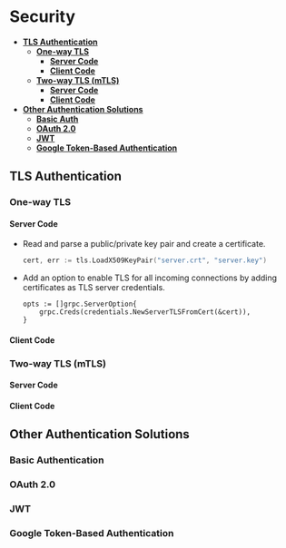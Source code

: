# Security

- [**TLS Authentication**]()
   - [**One-way TLS**]()
      - [**Server Code**]()
      - [**Client Code**]()
   - [**Two-way TLS (mTLS)**]()
      - [**Server Code**]()
      - [**Client Code**]()
- [**Other Authentication Solutions**]()
   - [**Basic Auth**]()
   - [**OAuth 2.0**]()
   - [**JWT**]()
   - [**Google Token-Based Authentication**]()

## TLS Authentication
### One-way TLS
#### Server Code
- Read and parse a public/private key pair and create a certificate.
  ```go
  cert, err := tls.LoadX509KeyPair("server.crt", "server.key")
  ```
- Add an option to enable TLS for all incoming connections by adding certificates as TLS server credentials.
  ```
  opts := []grpc.ServerOption{
      grpc.Creds(credentials.NewServerTLSFromCert(&cert)),
  }
  ```

#### Client Code


### Two-way TLS (mTLS)
#### Server Code
#### Client Code

## Other Authentication Solutions
### Basic Authentication
### OAuth 2.0
### JWT
### Google Token-Based Authentication
